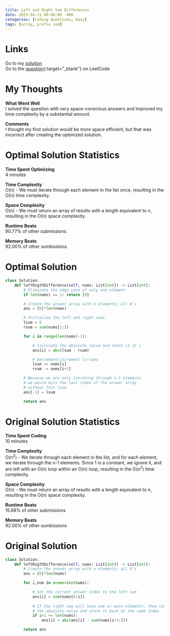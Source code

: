 ```yaml
---
title: Left and Right Sum Differences
date: 2023-04-21 00:00:00 -400
categories: [Coding Questions, Easy]
tags: [array, prefix sum]
---
```


# Links  

Go to my [solution](#optimal-solution)  
Go to the [question](https://leetcode.com/problems/left-and-right-sum-differences/){:target="_blank"} on LeetCode  

# My Thoughts  

**What Went Well**  
I solved the question with very space-conscious answers and improved my time complexity by a substantial amount.

**Comments**  
I thought my first solution would be more space efficient, but that was incorrect after creating the optimized solution.

# Optimal Solution Statistics  

**Time Spent Optimizing**  
4 minutes

**Time Complexity**  
O(n) - We must iterate through each element in the list once, resulting in the O(n) time complexity.

**Space Complexity**  
O(n) - We must return an array of results with a length equivalent to n, resulting in the O(n) space complexity.

**Runtime Beats**  
90.77% of other submissions  

**Memory Beats**  
92.00% of other sumbissions  

# Optimal Solution  

```python
class Solution:
    def leftRigthDifference(self, nums: List[int]) -> List[int]:
        # Eliminate the edge case of only one element
        if len(nums) == 1: return [0]

        # Create the answer array with n elements; all 0's
        ans = [0]*len(nums)

        # Initialize the left and right sums
        lsum = 0
        rsum = sum(nums[1:])

        for i in range(len(nums)-1):

            # Calculate the absolute value and store it at i
            ans[i] = abs(lsum - rsum)

            # Decrement/increment l/rsums
            lsum += nums[i]
            rsum -= nums[i+1]

        # Because we are only iterating through n-1 elements
        # we would miss the last index of the answer array
        # without this line
        ans[-1] = lsum

        return ans
```

# Original Solution Statistics  

**Time Spent Coding**  
10 minutes

**Time Complexity**  
O(n<sup>2</sup>) - We iterate through each element in the list, and for each element, we iterate through the n-1 elements.
Since 1 is a constant, we ignore it, and are left with an O(n) loop within an O(n) loop, resulting in the O(n<sup>2</sup>) time complexity.

**Space Complexity**  
O(n) - We must return an array of results with a length equivalent to n, resulting in the O(n) space complexity.

**Runtime Beats**  
15.88% of other submissions  

**Memory Beats**  
92.00% of other sumbissions  

# Original Solution  

```python
class Solution:
    def leftRigthDifference(self, nums: List[int]) -> List[int]:
        # Create the answer array with n elements; all 0's
        ans = [0]*len(nums)

        for i,num in enumerate(nums):

            # Set the current answer index to the left sum
            ans[i] = sum(nums[0:i])
            
            # If the right sum will have one or more elements, then calculate
            # the absolute value and store it back at the same index
            if i+1 <= len(nums):
                ans[i] = abs(ans[i] - sum(nums[i+1:]))

        return ans
```
